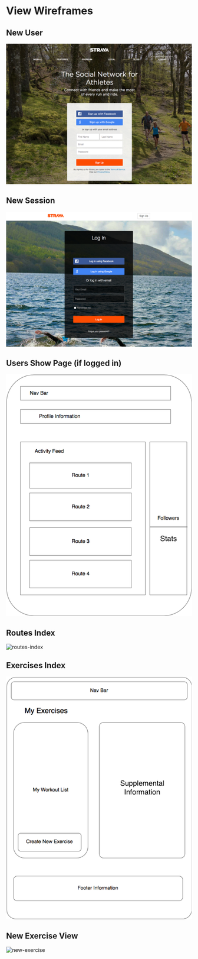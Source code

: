 # View Wireframes

## New User
![new-user]

## New Session
![new-session]

## Users Show Page (if logged in)
![main-page]

## Routes Index
![routes-index]

## Exercises Index
![exercises-index]

## New Exercise View
![new-exercise]


[new-user]: ./wireframes/new_user.png
[new-session]: ./wireframes/new_session.png
[main-page]: ./wireframes/main-page.png
[routes-index]: ./wireframes/routes-index.png
[exercises-index]: ./wireframes/exercises-index.png
[new-exercise]: ./wireframes/new-exercise-view.png

